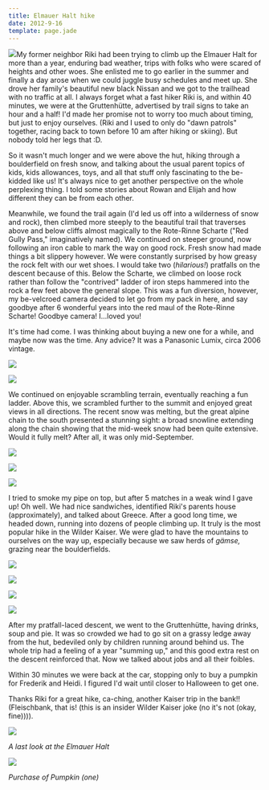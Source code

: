 ```yaml
---
title: Elmauer Halt hike
date: 2012-9-16
template: page.jade
---
```


[![](http://farm9.static.flickr.com/8460/7993404036_cf89174f81.jpg)](http://www.flickr.com/photos/ripsawridge/7993404036/)My
former neighbor Riki had been trying to climb up the Elmauer Halt for more
than a year, enduring bad weather, trips with folks who were scared of
heights and other woes. She enlisted me to go earlier in the summer and
finally a day arose when we could juggle busy schedules and meet up. She
drove her family's beautiful new black Nissan and we got to the trailhead
with no traffic at all. I always forget what a fast hiker Riki is, and
within 40 minutes, we were at the Gruttenhütte, advertised by trail signs
to take an hour and a half! I'd made her promise not to worry too much
about timing, but just to enjoy ourselves. (Riki and I used to only do
"dawn patrols" together, racing back to town before 10 am after hiking
or skiing). But nobody told her legs that :D.
  
  
So it wasn't much longer and we were above the hut, hiking through a boulderfield
on fresh snow, and talking about the usual parent topics of kids, kids
allowances, toys, and all that stuff only fascinating to the be-kidded
like us! It's always nice to get another perspective on the whole perplexing
thing. I told some stories about Rowan and Elijah and how different they
can be from each other.
  
  
Meanwhile, we found the trail again (I'd led us off into a wilderness
of snow and rock), then climbed more steeply to the beautiful trail that
traverses above and below cliffs almost magically to the  Rote-Rinne
Scharte ("Red Gully Pass," imaginatively named). We continued on steeper
ground, now following an iron cable to mark the way on good rock. Fresh
snow had made things a bit slippery however. We were constantly surprised
by how greasy the rock felt with our wet shoes. I would take two (_hilarious!_)
pratfalls on the descent because of this. Below the Scharte, we climbed
on loose rock rather than follow the "contrived" ladder of iron steps hammered
into the rock a few feet above the general slope. This was a fun diversion,
however, my be-velcroed camera decided to let go from my pack in here,
and say goodbye after 6 wonderful years into the red maul of the Rote-Rinne
Scharte! Goodbye camera! I...loved you!
  
  
It's time had come. I was thinking about buying a new one for a while,
and maybe now was the time. Any advice? It was a Panasonic Lumix, circa
2006 vintage.
  
  
[![](http://farm9.static.flickr.com/8322/7993382715_32d7651b4e.jpg)](http://www.flickr.com/photos/ripsawridge/7993382715/)
  
[![](http://farm9.static.flickr.com/8312/7993384717_1e1ff10dc4.jpg)](http://www.flickr.com/photos/ripsawridge/7993384717/)
  
  
We continued on enjoyable scrambling terrain, eventually reaching a fun
ladder. Above this, we scrambled further to the summit and enjoyed great
views in all directions. The recent snow was melting, but the great alpine
chain to the south presented a stunning sight: a broad snowline extending
along the chain showing that the mid-week snow had been quite extensive.
Would it fully melt? After all, it was only mid-September.
  
  
[![](http://farm9.static.flickr.com/8458/7993395654_d6f8aabe89.jpg)](http://www.flickr.com/photos/ripsawridge/7993395654/)
  
[![](http://farm9.static.flickr.com/8035/7993387365_bea082a021.jpg)](http://www.flickr.com/photos/ripsawridge/7993387365/)
  
[![](http://farm9.static.flickr.com/8461/7993388015_23b72ba62e.jpg)](http://www.flickr.com/photos/ripsawridge/7993388015/)
  
  
I tried to smoke my pipe on top, but after 5 matches in a weak wind I
gave up! Oh well. We had nice sandwiches, identified Riki's parents house
(approximately), and talked about Greece. After a good long time, we headed
down, running into dozens of people climbing up. It truly is the most popular
hike in the Wilder Kaiser. We were glad to have the mountains to ourselves
on the way up, especially because we saw herds of _gämse,_ grazing near
the boulderfields.
  
  
[![](http://farm9.static.flickr.com/8302/7993398822_73073b3cab.jpg)](http://www.flickr.com/photos/ripsawridge/7993398822/)
  
[![](http://farm9.static.flickr.com/8460/7993390799_1f2eb77f38.jpg)](http://www.flickr.com/photos/ripsawridge/7993390799/)
  
[![](http://farm9.static.flickr.com/8175/7993401374_26d677481b.jpg)](http://www.flickr.com/photos/ripsawridge/7993401374/)
  
[![](http://farm9.static.flickr.com/8307/7993393285_095075339c.jpg)](http://www.flickr.com/photos/ripsawridge/7993393285/)
  
  
After my pratfall-laced descent, we went to the Gruttenhütte, having drinks,
soup and pie. It was so crowded we had to go sit on a grassy ledge away
from the hut, bedeviled only by children running around behind us. The
whole trip had a feeling of a year "summing up," and this good extra rest
on the descent reinforced that. Now we talked about jobs and all their
foibles.
  
  
Within 30 minutes we were back at the car, stopping only to buy a pumpkin
for Frederik and Heidi. I figured I'd wait until closer to Halloween to
get one.
  
  
Thanks Riki for a great hike, ca-ching, another Kaiser trip in the bank!!
(Fleischbank, that is! (this is an insider Wilder Kaiser joke (no it's
not (okay, fine)))).
  
  
[![](http://farm9.static.flickr.com/8447/7993405022_76f0045cce.jpg)](http://www.flickr.com/photos/ripsawridge/7993405022/)
  
_A last look at the Elmauer Halt_
  
[![](http://farm9.static.flickr.com/8436/7993396509_de5ac37f65.jpg)](http://www.flickr.com/photos/ripsawridge/7993396509/)
  
_Purchase of Pumpkin (one)_
